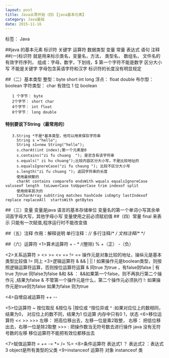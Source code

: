 ```yaml
---
layout: post
title: Java从零开始（四）【java基本元素】
category: Java基础
date: 2015-11-16
---
```


标签： Java


<!-- more -->


##java 的基本元素
   标识符 关键字 运算符 数据类型 变量 常量 表达式 语句 注释
##(一)标识符  就是用来标示类名，变量名，方法， 类型名， 数组名， 文件名的有效字符序列，
      组成：字母，数字，下划线，$
      第一个字符不能是数字
      区分大小写
      不能是关键字
      字母包含英语字符和汉字
      标识符的长度没有明显规定

##（二）基本类型
       整型：byte short int long
       浮点： float double
       布尔型：boolean
       字符类型： char
       有效位
       1 位 boolean

       1 个字节： byte
       2个字节： short char
       4个字节： int float
       8个字节： long double

#### 特别要说下String（最常用的）
       3.String *不是*基本类型，他可以用来保存字符串
         String s ="hello";
         String s1=new String("hello");
         s.charAt(int index);第一个元素是0
         s.contains("zi fu chuang  "); 是否含有该字符串
         s.equals(" zi hu chuang");比较内容区分大小写，不是比较地址的
         s.equalsIgnoreCase("zi fu chaung "); 比较不区分大小写
         s.length("zi fu chuang "); 返回字符串的长度
         使用最频繁的
         charAt contains compareTo endsWith wquals equalsIgnoreCase valuseof length  toLowerCase toUpperCase trim indexof split
         使用频率其次的
         toCharArray subString matches hashCode isEmpty lastIndexof replace replaceAll  startsWith getBytes


##（三）变量
  变量是java 语言的基本存储单位
  变量名的第一个单词小写其余单词首字母大写，其他字母小写
  变量使用之前必须赋初值
##（四）常量
  final 来表示
  只能有一次赋值,程序运行时不能改变值

##（五）注释
     作用：解释说明
     单行注释：//
     多行注释/*   */
     文档注释/**    */

##（六）运算符
  <1>算术运算符
     + - * /(整除) % +（正） -（负）

  <2>关系运算符
     > <> >= <= == !=
     == 操作元是对象比较的地址，操纵元是基本类型比较值
     != 同上
  <3>逻辑运算符
     & &&  | || !
     如果操作元是boolean类型，则按照逻辑运算符运算，否则按位运算符运算
     &  同true 为true ，有false则false
     |  有true 为true    同false为false
     &和 && ：
       &&如果第一个false，则不再执行第二个操作元 ,结果为false
       & 不管第一个操作元是什么，第二个操作元必须执行
     !:  如果操作元是true则为false 如果为false 则为true

  <4>自增自减运算符
     ++ --

  <5>位运算符
     ~ 按位取反 &按位与  |按位或 ^按位异或
     ^ :如果对应位上的数相同，结果为0， 对应位上的数不同，结果为1
     位运算 内存中只有0 1，状态
  <6>移位运算符
     <<  >> >>>
      左移： 把高位移出去，左移一位是乘2取整，
      右移： 把低位移出去，右移一位是除2取整
      >>> :  把操作数当无符号数去进行操作
      java 没有无符号数的左移
      移位运算符不能把有效位都移出去

   <7>赋值运算符
      =  +=  -= *= /=  %=
   <8>条件运算符
      表达式1   ？ 表达式2 ：表达式3
      object是所有类型的父类
   <9>instanceof 运算符
      对象 instanceof 类













